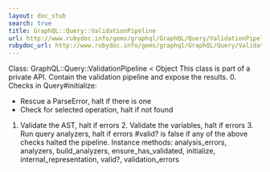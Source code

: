 ```yaml
---
layout: doc_stub
search: true
title: GraphQL::Query::ValidationPipeline
url: http://www.rubydoc.info/gems/graphql/GraphQL/Query/ValidationPipeline
rubydoc_url: http://www.rubydoc.info/gems/graphql/GraphQL/Query/ValidationPipeline
---
```


Class: GraphQL::Query::ValidationPipeline < Object
This class is part of a private API.
Contain the validation pipeline and expose the results. 
0. Checks in Query#initialize:
- Rescue a ParseError, halt if there is one
- Check for selected operation, halt if not found
1. Validate the AST, halt if errors 2. Validate the variables, halt
if errors 3. Run query analyzers, halt if errors 
#valid? is false if any of the above checks halted the pipeline. 
Instance methods:
analysis_errors, analyzers, build_analyzers, ensure_has_validated,
initialize, internal_representation, valid?, validation_errors

